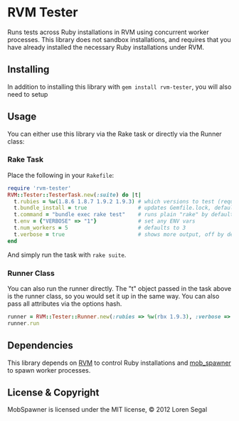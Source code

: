 # RVM Tester

Runs tests across Ruby installations in RVM using concurrent worker processes.
This library does not sandbox installations, and requires that you have already
installed the necessary Ruby installations under RVM.

## Installing

In addition to installing this library with `gem install rvm-tester`, you will also need
to setup

## Usage

You can either use this library via the Rake task or directly via the Runner class:

### Rake Task

Place the following in your `Rakefile`:

```ruby
require 'rvm-tester'
RVM::Tester::TesterTask.new(:suite) do |t|
  t.rubies = %w(1.8.6 1.8.7 1.9.2 1.9.3) # which versions to test (required!)
  t.bundle_install = true                # updates Gemfile.lock, default is true
  t.command = "bundle exec rake test"    # runs plain "rake" by default
  t.env = {"VERBOSE" => "1"}             # set any ENV vars
  t.num_workers = 5                      # defaults to 3
  t.verbose = true                       # shows more output, off by default
end
```

And simply run the task with `rake suite`.

### Runner Class

You can also run the runner directly. The "t" object passed in the task above
is the runner class, so you would set it up in the same way. You can also pass
all attributes via the options hash.

```ruby
runner = RVM::Tester::Runner.new(:rubies => %w(rbx 1.9.3), :verbose => true)
runner.run
```

## Dependencies

This library depends on [RVM](http://rvm.beginrescueend.com) to control
Ruby installations and [mob_spawner](http://github.com/lsegal/mob_spawner) to
spawn worker processes.

## License & Copyright

MobSpawner is licensed under the MIT license, &copy; 2012 Loren Segal
